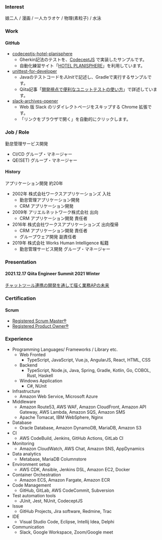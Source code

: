 ### Interest

娘二人 / 漫画 / 一人カラオケ / 物理(素粒子) / 水泳

### Work

#### GitHub

- [codeceptjs-hotel-planisphere](https://github.com/GOAMI-Takaaki/codeceptjs-hotel-planisphere)
  - Gherkin記法のテストを、[CodeceptJS](https://codecept.io/) で実装したサンプルです。
  - 自動化練習サイト「[HOTEL PLANISPHERE](https://hotel.testplanisphere.dev/ja/)」を利用しています。
- [unittest-for-developer](https://github.com/GOAMI-Takaaki/unittest-for-developer)
  - JavaのテストコードをJUnitで記述し、Gradleで実行するサンプルです。
  - Qiita記事「[開発視点で便利なユニットテストの使い方](https://qiita.com/goamix/items/f35423265630ed68d3d2)」で詳述しています。
- [slack-archives-opener](https://github.com/GOAMI-Takaaki/slack-archives-opener)
  - Web 版 Slack のリダイレクトページをスキップする Chrome 拡張です。
  - 「リンクをブラウザで開く」を自動的にクリックします。

### Job / Role

勤怠管理サービス開発

- CI/CD グループ・マネージャー
- QE(SET) グループ・マネージャー

#### History

アプリケーション開発 約20年

- 2002年 株式会社ワークスアプリケーションズ 入社
  - 勤怠管理アプリケーション開発
  - CRM アプリケーション開発
- 2009年 アリエルネットワーク株式会社 出向
  - CRM アプリケーション開発 責任者
- 2016年 株式会社ワークスアプリケーションズ 出向復帰
  - CRM アプリケーション開発 責任者
  - グループウェア開発 副責任者
- 2019年 株式会社 Works Human Intelligence 転籍
  - 勤怠管理サービス開発 グループ・マネージャー

### Presentation

#### 2021.12.17 Qiita Engineer Summit 2021 Winter

[チャットツール連携の開発を通して描く業務APの未来](https://speakerdeck.com/whisaiyo/qiita-summit)

### Certification

#### Scrum

- [Registered Scrum Master®](https://scruminc.jp/training/master/)
- [Registered Product Owner®](https://scruminc.jp/training/owner/)

### Experience

- Programming Languages/ Frameworks / Library etc.
  - Web Fronted
    - TypeScript, JavaScript, Vue.js, AngularJS, React, HTML, CSS
  - Backend
    - TypeScript, Node.js, Java, Spring, Gradle, Kotlin, Go, COBOL, Rust, Haskell
  - Windows Application
    - C#, NUnit
- Infrastructure
  - Amazon Web Service, Microsoft Azure
- Middleware
  - Amazon Route53, AWS WAF, Amazon CloudFront, Amazon API Gateway, AWS Lambda, Amazon SQS, Amazon SMS
  - Apache Tomacat, IBM WebSphere, Nginx
- Database
  - Oracle Database, Amazon DynamoDB, MariaDB, Amazon S3
- CI
  - AWS CodeBuild, Jenkins, GitHub Actions, GitLab CI
- Monitoring
  - Amazon CloudWatch, AWS Chat, Amazon SNS, AppDynamics
- Data analytics
  - Metabase, MariaDB Columnstore
- Environment setup
  - AWS CDK, Ansible, Jenkins DSL, Amazon EC2, Docker
- Container Orchestration
  - Amazon ECS, Amazon Fargate, Amazon ECR
- Code Management
  - GitHub, GitLab, AWS CodeCommit, Subversion
- Test automation tools
  - JUnit, Jest, NUnit, CodeceptJS
- Issue
  - GitHub Projects, Jira software, Redmine, Trac
- IDE
  - Visual Studio Code, Eclipse, Intellij Idea, Delphi
- Communication
  - Slack, Google Workspace, Zoom/Google meet  
